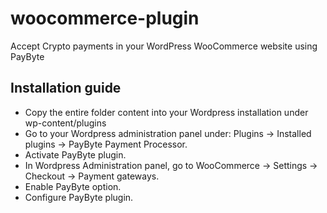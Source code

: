# woocommerce-plugin
Accept Crypto payments in your WordPress WooCommerce website using PayByte

## Installation guide

- Copy the entire folder content into your Wordpress installation under wp-content/plugins
- Go to your Wordpress administration panel under: Plugins -> Installed plugins -> PayByte Payment Processor. 
- Activate PayByte plugin.
- In Wordpress Administration panel, go to WooCommerce -> Settings -> Checkout -> Payment gateways. 
- Enable PayByte option.
- Configure PayByte plugin.
